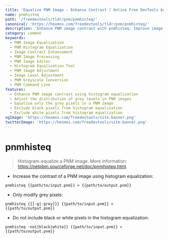 ```yaml
---
title: 'Equalize PNM Image - Enhance Contrast | Online Free DevTools by Hexmos'
name: pnmhisteq
path: '/freedevtools/tldr/pnm/pnmhisteq/'
canonical: 'https://hexmos.com/freedevtools/tldr/pnm/pnmhisteq/'
description: 'Enhance PNM image contrast with pnmhisteq. Improve image quality using histogram equalization and adjust grey levels. Free online tool, no registration required.'
category: common
keywords:
  - PNM Image Equalization
  - PNM Histogram Equalization
  - Image Contrast Enhancement
  - PNM Image Processing
  - PNM Image Editor
  - Histogram Equalization Tool
  - PNM Image Adjustment
  - Image Level Adjustment
  - PNM Greyscale Conversion
  - PNM Command Line
features:
  - Enhance PNM image contrast using histogram equalization
  - Adjust the distribution of grey levels in PNM images
  - Equalize only the grey pixels in a PNM image
  - Exclude black pixels from histogram equalization
  - Exclude white pixels from histogram equalization
ogImage: 'https://hexmos.com/freedevtools/site-banner.png'
twitterImage: 'https://hexmos.com/freedevtools/site-banner.png'
---
```


# pnmhisteq

> Histogram-equalize a PNM image.
> More information: <https://netpbm.sourceforge.net/doc/pnmhisteq.html>.

- Increase the contrast of a PNM image using histogram equalization:

`pnmhisteq {{path/to/input.pnm}} > {{path/to/output.pnm}}`

- Only modify grey pixels:

`pnmhisteq {{[-g|-grey]}} {{path/to/input.pnm}} > {{path/to/output.pnm}}`

- Do not include black or white pixels in the histogram equalization:

`pnmhisteq -no{{black|white}} {{path/to/input.pnm}} > {{path/to/output.pnm}}`
